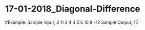 # 17-01-2018_Diagonal-Difference
#Example:
           Sample Input;
           3
           11 2 4
           4 5 6
           10 8 -12
           Sample Output;
           15
